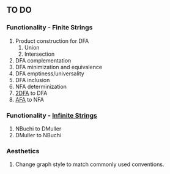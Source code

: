 ## TO DO

### Functionality - Finite Strings
1. Product construction for DFA
	1. Union
	2. Intersection
2. DFA complementation
3. DFA minimization and equivalence
4. DFA emptiness/universality
5. DFA inclusion
6. NFA determinization
7. [2DFA](https://en.wikipedia.org/wiki/Two-way_finite_automaton) to DFA
8. [AFA](https://en.wikipedia.org/wiki/Alternating_finite_automaton) to NFA

### Functionality - [Infinite Strings](https://en.wikipedia.org/wiki/Omega-regular_language)
1. NBuchi to DMuller
2. DMuller to NBuchi

### Aesthetics
1. Change graph style to match commonly used conventions.
